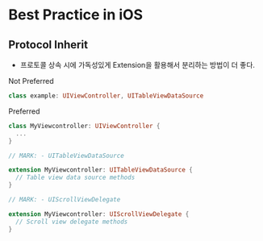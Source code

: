 # Best Practice in iOS 


## Protocol Inherit 
- 프로토콜 상속 시에 가독성있게 Extension을 활용해서 분리하는 방법이 더 좋다.

Not Preferred 
``` swift
class example: UIViewController, UITableViewDataSource 
```

Preferred
``` swift 
class MyViewcontroller: UIViewController {
  ...
}

// MARK: - UITableViewDataSource

extension MyViewcontroller: UITableViewDataSource {
  // Table view data source methods
}

// MARK: - UIScrollViewDelegate

extension MyViewcontroller: UIScrollViewDelegate {
  // Scroll view delegate methods
}
```
